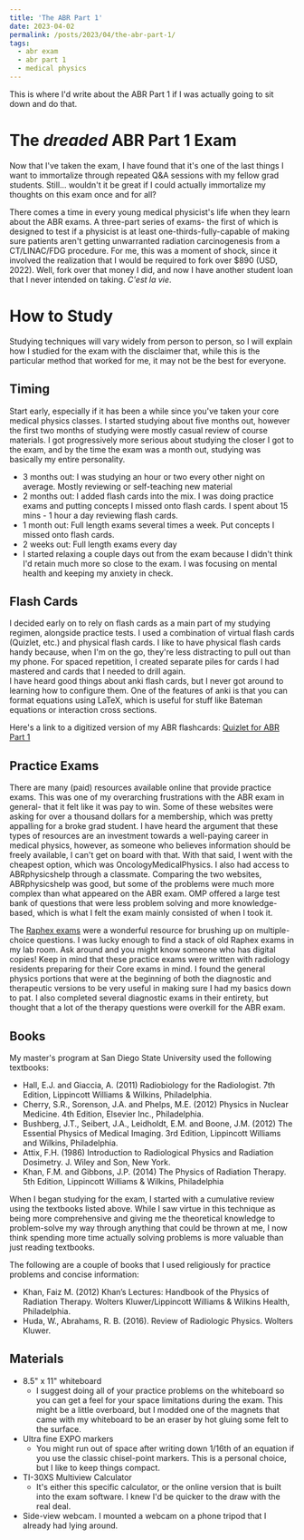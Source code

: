 ```yaml
---
title: 'The ABR Part 1'
date: 2023-04-02
permalink: /posts/2023/04/the-abr-part-1/
tags:
  - abr exam
  - abr part 1
  - medical physics
---
```


This is where I'd write about the ABR Part 1 if I was actually going to sit down and do that. 

The *dreaded* ABR Part 1 Exam
======
Now that I've taken the exam, I have found that it's one of the last things I want to immortalize through repeated Q&A sessions with my fellow grad students. Still... wouldn't it be great if I could actually immortalize my thoughts on this exam once and for all?

There comes a time in every young medical physicist's life when they learn about the ABR exams. A three-part series of exams- the first of which is designed to test if a physicist is at least one-thirds-fully-capable of making sure patients aren't getting unwarranted radiation carcinogenesis from a CT/LINAC/FDG procedure. For me, this was a moment of shock, since it involved the realization that I would be required to fork over $890 (USD, 2022). Well, fork over that money I did, and now I have another student loan that I never intended on taking. *C'est la vie*.

How to Study
=====

Studying techniques will vary widely from person to person, so I will explain how I studied for the exam with the disclaimer that, while this is the particular method that worked for me, it may not be the best for everyone. 

## Timing
Start early, especially if it has been a while since you've taken your core medical physics classes. I started studying about five months out, however the first two months of studying were mostly casual review of course materials. I got progressively more serious about studying the closer I got to the exam, and by the time the exam was a month out, studying was basically my entire personality.  
* 3 months out: I was studying an hour or two every other night on average. Mostly reviewing or self-teaching new material
* 2 months out: I added flash cards into the mix. I was doing practice exams and putting concepts I missed onto flash cards. I spent about 15 mins - 1 hour a day reviewing flash cards. 
* 1 month out: Full length exams several times a week. Put concepts I missed onto flash cards. 
* 2 weeks out: Full length exams every day
* I started relaxing a couple days out from the exam because I didn't think I'd retain much more so close to the exam. I was focusing on mental health and keeping my anxiety in check. 

## Flash Cards
I decided early on to rely on flash cards as a main part of my studying regimen, alongside practice tests. I used a combination of virtual flash cards (Quizlet, etc.) and physical flash cards. I like to have physical flash cards handy because, when I'm on the go, they're less distracting to pull out than my phone. For spaced repetition, I created separate piles for cards I had mastered and cards that I needed to drill again.  
I have heard good things about anki flash cards, but I never got around to learning how to configure them. One of the features of anki is that you can format equations using LaTeX, which is useful for stuff like Bateman equations or interaction cross sections.  

Here's a link to a digitized version of my ABR flashcards: [Quizlet for ABR Part 1](https://quizlet.com/_dbmqyb?x=1jqt&i=4j7a8d)

## Practice Exams
There are many (paid) resources available online that provide practice exams. This was one of my overarching frustrations with the ABR exam in general- that it felt like it was pay to win. Some of these websites were asking for over a thousand dollars for a membership, which was pretty appalling for a broke grad student. I have heard the argument that these types of resources are an investment towards a well-paying career in medical physics, however, as someone who believes information should be freely available, I can't get on board with that. With that said, I went with the cheapest option, which was OncologyMedicalPhysics. I also had access to ABRphysicshelp through a classmate. Comparing the two websites, ABRphysicshelp was good, but some of the problems were much more complex than what appeared on the ABR exam. OMP offered a large test bank of questions that were less problem solving and more knowledge-based, which is what I felt the exam mainly consisted of when I took it.  
  
The [Raphex exams](https://medicalphysics.org/SimpleCMS.php?content=booklist.php&category=raphex) were a wonderful resource for brushing up on multiple-choice questions. I was lucky enough to find a stack of old Raphex exams in my lab room. Ask around and you might know someone who has digital copies! Keep in mind that these practice exams were written with radiology residents preparing for their Core exams in mind. I found the general physics portions that were at the beginning of both the diagnostic and therapeutic versions to be very useful in making sure I had my basics down to pat. I also completed several diagnostic exams in their entirety, but thought that a lot of the therapy questions were overkill for the ABR exam. 

## Books
My master's program at San Diego State University used the following textbooks:
* Hall, E.J. and Giaccia, A. (2011) Radiobiology for the Radiologist. 7th Edition, Lippincott Williams & Wilkins, Philadelphia. 
* Cherry, S.R., Sorenson, J.A. and Phelps, M.E. (2012) Physics in Nuclear Medicine. 4th Edition, Elsevier Inc., Philadelphia. 
* Bushberg, J.T., Seibert, J.A., Leidholdt, E.M. and Boone, J.M. (2012) The Essential Physics of Medical Imaging. 3rd Edition, Lippincott Williams and Wilkins, Philadelphia. 
* Attix, F.H. (1986) Introduction to Radiological Physics and Radiation Dosimetry. J. Wiley and Son, New York.
* Khan, F.M. and Gibbons, J.P. (2014) The Physics of Radiation Therapy. 5th Edition, Lippincott Williams & Wilkins, Philadelphia

When I began studying for the exam, I started with a cumulative review using the textbooks listed above. While I saw virtue in this technique as being more comprehensive and giving me the theoretical knowledge to problem-solve my way through anything that could be thrown at me, I now think spending more time actually solving problems is more valuable than just reading textbooks. 

The following are a couple of books that I used religiously for practice problems and concise information:
* Khan, Faiz M. (2012) Khan’s Lectures: Handbook of the Physics of Radiation Therapy. Wolters Kluwer/Lippincott Williams & Wilkins Health, Philadelphia. 
* Huda, W., Abrahams, R. B. (2016). Review of Radiologic Physics. Wolters Kluwer. 

## Materials
* 8.5" x 11" whiteboard
  * I suggest doing all of your practice problems on the whiteboard so you can get a feel for your space limitations during the exam. This might be a little overboard, but I modded one of the magnets that came with my whiteboard to be an eraser by hot gluing some felt to the surface. 
* Ultra fine EXPO markers
  * You might run out of space after writing down 1/16th of an equation if you use the classic chisel-point markers. This is a personal choice, but I like to keep things compact. 
* TI-30XS Multiview Calculator
  * It's either this specific calculator, or the online version that is built into the exam software. I knew I'd be quicker to the draw with the real deal. 
* Side-view webcam. I mounted a webcam on a phone tripod that I already had lying around. 
